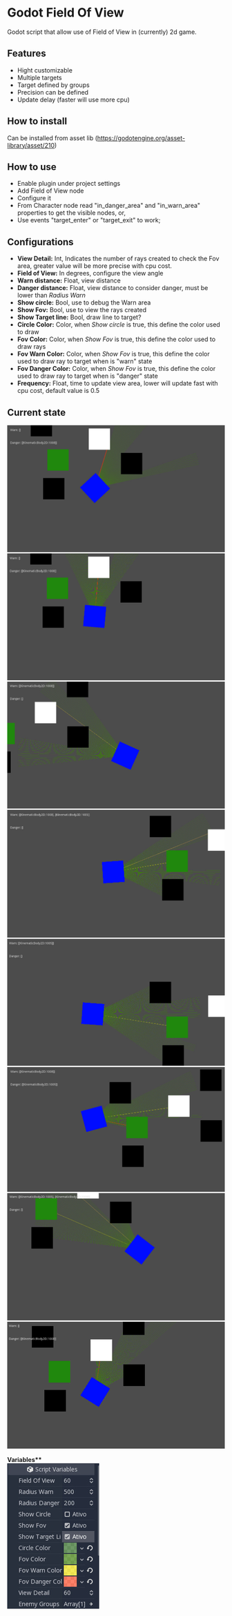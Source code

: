 # Godot Field Of View

Godot script that allow use of Field of View in (currently) 2d game. 

## Features

* Hight customizable
* Multiple targets
* Target defined by groups
* Precision can be defined
* Update delay (faster will use more cpu)

## How to install

Can be installed from asset lib (https://godotengine.org/asset-library/asset/210)

## How to use

* Enable plugin under project settings
* Add Field of View node
* Configure it
* From Character node read "in_danger_area" and "in_warn_area" properties to get the visible nodes, or,
* Use events "target_enter" or "target_exit" to work;

## Configurations

* **View Detail:** Int, Indicates the number of rays created to check the Fov area, greater value will be more precise with cpu cost.
* **Field of View:** In degrees, configure the view angle
* **Warn distance:**  Float, view distance
* **Danger distance:**  Float, view distance to consider danger, must be lower than  *Radius Warn*  
* **Show circle:**  Bool, use to debug the Warn area
* **Show Fov:**  Bool, use to view the rays created
* **Show Target line:**  Bool, draw line to target?
* **Circle Color:** Color, when *Show circle* is true, this define the color used to draw
* **Fov Color:** Color, when *Show Fov* is true, this define the color used to draw rays
* **Fov Warn Color:** Color, when *Show Fov* is true, this define the color used to draw ray to target when is "warn" state
* **Fov Danger Color:** Color, when  *Show Fov* is true, this define the color used to draw ray to target when is "danger" state
* **Frequency:** Float, time to update view area, lower will update fast with cpu cost, default value is 0.5
  
## Current state
<img src="https://github.com/luisboch/godot_field_of_view/blob/images/assets/luisboch/field-of-view/2d/demo/print/print_1.jpg" />
<br />
<img src="https://github.com/luisboch/godot_field_of_view/blob/images/assets/luisboch/field-of-view/2d/demo/print/print_2.jpg" />
<br />
<img src="https://github.com/luisboch/godot_field_of_view/blob/images/assets/luisboch/field-of-view/2d/demo/print/print_3.jpg" />
<br />
<img src="https://github.com/luisboch/godot_field_of_view/blob/images/assets/luisboch/field-of-view/2d/demo/print/print_4.jpg" />
<br />
<img src="https://github.com/luisboch/godot_field_of_view/blob/images/assets/luisboch/field-of-view/2d/demo/print/print_5.jpg" />
<br />
<img src="https://github.com/luisboch/godot_field_of_view/blob/images/assets/luisboch/field-of-view/2d/demo/print/print_6.jpg" />
<br />
<img src="https://github.com/luisboch/godot_field_of_view/blob/images/assets/luisboch/field-of-view/2d/demo/print/print_7.jpg" />
<br />
<img src="https://github.com/luisboch/godot_field_of_view/blob/images/assets/luisboch/field-of-view/2d/demo/print/print_8.jpg" />

<b>Variables** 
<br />
<img src="https://github.com/luisboch/godot_field_of_view/blob/images/assets/luisboch/field-of-view/2d/demo/print/variables.jpg" />


